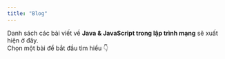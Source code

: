 ```yaml
---
title: "Blog"
---
```


Danh sách các bài viết về **Java & JavaScript trong lập trình mạng** sẽ xuất hiện ở đây.  
Chọn một bài để bắt đầu tìm hiểu 👇
